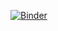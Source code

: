 [![Binder](https://mybinder.org/badge_logo.svg)](https://mybinder.org/v2/gh/haochunchang/Bioinformatics_Course/master?filepath=%2Fnetwork%2FCoexpression.ipynb)
